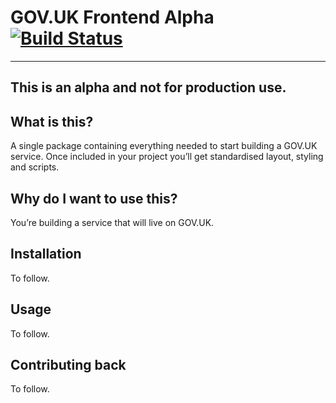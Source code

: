 GOV.UK Frontend Alpha [![Build Status](https://travis-ci.org/alphagov/govuk_frontend_alpha.svg?branch=master)](https://travis-ci.org/alphagov/govuk_frontend_alpha)
=====================

---
This is an alpha and not for production use.
---

## What is this?

A single package containing everything needed to start building a GOV.UK service. Once included in your project you’ll get standardised layout, styling and scripts.

## Why do I want to use this?

You’re building a service that will live on GOV.UK.

## Installation

To follow.

## Usage

To follow.

## Contributing back

To follow.
